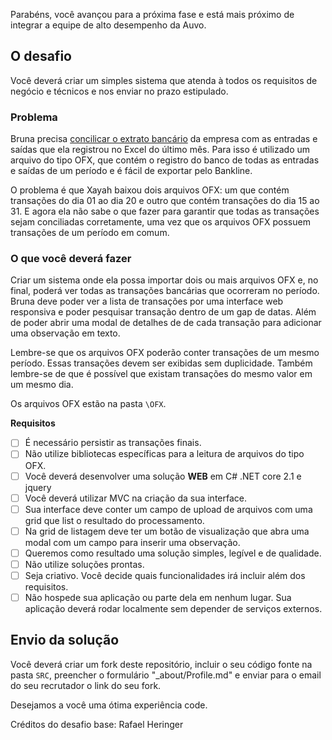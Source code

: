 
Parabéns, você avançou para a próxima fase e está mais próximo de integrar a equipe de alto desempenho da Auvo.


## O desafio
Você deverá criar um simples sistema que atenda à todos os requisitos de negócio e técnicos e nos enviar no prazo estipulado. 

### Problema
Bruna precisa [concilicar o extrato bancário](https://www.nibo.com.br/blog/como-fazer-conciliacao-bancaria-passo-passo/) da empresa com as entradas e saídas que ela registrou no Excel do último mês. Para isso é utilizado um arquivo do tipo OFX, que contém o registro do banco de todas as entradas e saídas de um período e é fácil de exportar pelo Bankline.

O problema é que Xayah baixou dois arquivos OFX: um que contém transações do dia 01 ao dia 20 e outro que contém transações do dia 15 ao 31. E agora ela não sabe o que fazer para garantir que todas as transações sejam conciliadas corretamente, uma vez que os arquivos OFX possuem transações de um período em comum.

### O que você deverá fazer
Criar um sistema onde ela possa importar dois ou mais arquivos OFX e, no final, poderá ver todas as transações bancárias que ocorreram no período.
Bruna deve poder ver a lista de transações por uma interface web responsiva e poder pesquisar transação dentro de um gap de datas. Além de poder abrir uma modal de detalhes de de cada transação para adicionar uma observação em texto.


Lembre-se que os arquivos OFX poderão conter transações de um mesmo período. Essas transações devem ser exibidas sem duplicidade. Também lembre-se de que é possível que existam transações do mesmo valor em um mesmo dia.

Os arquivos OFX estão na pasta ``\OFX``.

**Requisitos**
- [ ] É necessário persistir as transações finais.
- [ ] Não utilize bibliotecas específicas para a leitura de arquivos do tipo OFX.
- [ ] Você deverá desenvolver uma solução **WEB** em C# .NET core 2.1 e jquery 
- [ ] Você  deverá utilizar MVC na criação da sua interface.
- [ ] Sua interface deve conter um campo de upload de arquivos com uma grid que list o resultado do processamento.
- [ ] Na grid de listagem deve ter um botão de visualização que abra uma modal com um campo para inserir uma observação.
- [ ] Queremos como resultado uma solução simples, legível e de qualidade. 
- [ ] Não utilize soluções prontas. 
- [ ] Seja criativo. Você decide quais funcionalidades irá incluir além dos requisitos.
- [ ] Não hospede sua aplicação ou parte dela em nenhum lugar. Sua aplicação deverá rodar localmente sem depender de serviços externos.

## Envio da solução
Você deverá criar um fork deste repositório, incluir o seu código fonte na pasta ``SRC``,  preencher o formulário "_about/Profile.md" e enviar para o email do seu recrutador o link do seu fork.

Desejamos a você uma ótima experiência code.

Créditos do desafio base: Rafael Heringer
